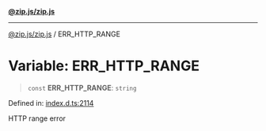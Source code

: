 [**@zip.js/zip.js**](../README.md)

***

[@zip.js/zip.js](../globals.md) / ERR\_HTTP\_RANGE

# Variable: ERR\_HTTP\_RANGE

> `const` **ERR\_HTTP\_RANGE**: `string`

Defined in: [index.d.ts:2114](https://github.com/gildas-lormeau/zip.js/blob/c6ab5788eadb09dbc23208b1e438b2eec4ffa531/index.d.ts#L2114)

HTTP range error
